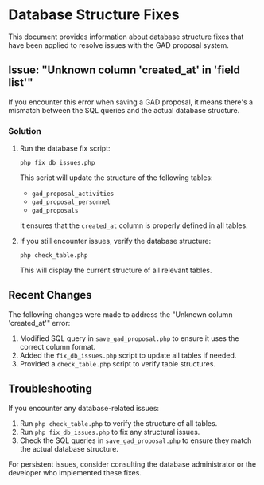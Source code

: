 # Database Structure Fixes

This document provides information about database structure fixes that have been applied to resolve issues with the GAD proposal system.

## Issue: "Unknown column 'created_at' in 'field list'"

If you encounter this error when saving a GAD proposal, it means there's a mismatch between the SQL queries and the actual database structure.

### Solution

1. Run the database fix script:
   ```
   php fix_db_issues.php
   ```

   This script will update the structure of the following tables:
   - `gad_proposal_activities`
   - `gad_proposal_personnel`
   - `gad_proposals`

   It ensures that the `created_at` column is properly defined in all tables.

2. If you still encounter issues, verify the database structure:
   ```
   php check_table.php
   ```

   This will display the current structure of all relevant tables.

## Recent Changes

The following changes were made to address the "Unknown column 'created_at'" error:

1. Modified SQL query in `save_gad_proposal.php` to ensure it uses the correct column format.
2. Added the `fix_db_issues.php` script to update all tables if needed.
3. Provided a `check_table.php` script to verify table structures.

## Troubleshooting

If you encounter any database-related issues:

1. Run `php check_table.php` to verify the structure of all tables.
2. Run `php fix_db_issues.php` to fix any structural issues.
3. Check the SQL queries in `save_gad_proposal.php` to ensure they match the actual database structure.

For persistent issues, consider consulting the database administrator or the developer who implemented these fixes. 